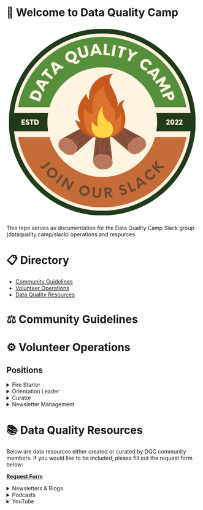 # 👋 Welcome to Data Quality Camp
![](/media_assets/DQC_Logo_Transparent.png)

This repo serves as documentation for the Data Quality Camp Slack group (dataquality.camp/slack) operations and respurces.

# 📋 Directory
- [Community Guidelines](https://github.com/dataqualitycamp/data-quality-camp#%EF%B8%8F-community-guidelines)
- [Volunteer Operations](https://github.com/dataqualitycamp/data-quality-camp#%EF%B8%8F-volunteer-operations)
- [Data Quality Resources](https://github.com/dataqualitycamp/data-quality-camp#%EF%B8%8F-volunteer-operations)

# ⚖️ Community Guidelines
# ⚙️ Volunteer Operations
## Positions

<details>
<summary>Fire Starter</summary>
<br>

**Job Description:**

The Fire Starter volunteer role is responsible for asking thought-provoking questions about data once or twice a month in the #general channel of the DQC Slack community. This role requires creativity, curiosity, and a deep interest in data quality.

**Responsibilities:**

The Fire Starter volunteer is responsible for:

- Asking one or two thought-provoking questions about data quality per month in the #general channel.
- Encouraging conversation and engagement around the question by responding to anyone who engages on the thread.
- Ensuring that the conversation remains focused on data quality.
- Sharing their own knowledge and experience related to the question, as appropriate.

**Expected Time Commitment:**

The Fire Starter role requires a time commitment of approximately 1-2 hours per month. This includes time spent crafting and posting the question, monitoring the conversation, and responding to comments. Additionally, Fire Starters may choose to participate in other community activities and events as their schedule allows.
</details>

<details>
<summary>Orientation Leader</summary>
<br>

**Job Description:**

As an Orientation Leader for Data Quality Camp, your primary responsibility will be to welcome new members to the community. This role requires you to be friendly, approachable, and able to communicate effectively with new members. You will need to stay up-to-date with the new posts in the #introduce-yourself channel, and provide brief but thoughtful messages to welcome them to the community.

**Responsibilities:**

Your responsibilities as an Orientation Leader include:

- Monitoring the #introduce-yourself channel for new member posts
- Leaving a brief but thoughtful message welcoming new members to the community
- Answering any questions new members may have about the community or providing guidance on how to engage with the community
- Reporting any issues or concerns to the community manager or moderator as necessary

**Expected Time Commitment:**

As an Orientation Leader, you are expected to commit approximately 1 hour per month to this role. This includes monitoring the #introduce-yourself channel, responding to new member posts, and reporting any issues or concerns. However, if you are interested in taking on additional responsibilities within the community, there may be opportunities to increase your time commitment and involvement.
</details>

<details>
<summary>Curator</summary>
<br>

**Job Description:**

The Curator volunteer role is responsible for identifying and sharing the best content, posts, and discussions in the Data Quality Camp (DQC) Slack community. The Curator will work closely with the DQC Admin team to ensure that members have access to the most valuable and insightful information in the community.

**Responsibilities:**

- Reviewing and curating content in the DQC Slack community to identify the most valuable and insightful posts, discussions, and resources.
- Compiling and summarizing this content into a weekly blurb that is posted in the #general channel for all members to see.
- Sharing content to the #dqc-curators channel throughout the week for reference.
- Posting the curated content via the @Admin - Data Quality Camp account and giving a shoutout to everyone who helped create it.
- Collaborating with the DQC Admin team to ensure that the curated content aligns with the community's values and goals.

**Expected Time Commitment:**

The expected time commitment for the Curator volunteer role is approximately 1 hour per week. This includes time spent curating content, compiling the weekly blurb, and posting the curated content via the @Admin - Data Quality Camp account.
</details>

<details>
<summary>Newsletter Management</summary>
<br>

**Job Description:**

The Newsletter Management volunteer will be responsible for assisting with the management of the Data Quality Camp Newsletter. They will review proposals from potential authors, provide project management of authors, and perform technical reviews and editing to ensure high-quality content is published in the newsletter.

**Responsibilities:**

- Review proposals from potential authors and provide feedback to improve their submissions
- Project manage authors to ensure that articles are submitted on time and meet the newsletter's quality standards
- Perform technical reviews and editing of articles to ensure accuracy and readability
- Collaborate with the Data Quality Camp team to determine content themes and topics for upcoming newsletters
- Communicate regularly with authors to provide feedback on their submissions and answer any questions they may have

**Time Commitment:**

The Newsletter Management volunteer role is expected to require approximately 2-5 hours per month. This includes time spent reviewing and managing author submissions, performing technical reviews and editing, collaborating with the Data Quality Camp team, and communicating with authors. The time commitment may vary slightly depending on the number of submissions and the frequency of newsletter publications.

</details>

# 📚 Data Quality Resources

Below are data resources either created or curated by DQC community members. If you would like to be included, please fill out the request form below:

[**Request Form**](https://forms.gle/fckotVjikV7NAbUL8)

<details>
<summary>Newsletters & Blogs</summary>
<br>

- [Data Quality Camp Newsletter](https://dataqualitycamp.substack.com/)
- [Data Products](https://dataproducts.substack.com/)
- [Seattle Data Guy's Newsletter](https://seattledataguy.substack.com/)
- [Scaling DataOps Newsletter](https://scalingdataops.substack.com/)
- [Data Engineering Central](https://dataengineeringcentral.substack.com/)
- [SwirlAI Newsletter](https://www.newsletter.swirlai.com/)
- [Data Engineering Weekly](https://www.dataengineeringweekly.com/)
- [Data Patterns](https://ergestx.substack.com/)

</details>

<details>
<summary>Podcasts</summary>
<br>

- [Catalog and Cocktails](https://data.world/resources/podcasts/)
- [Analytics Engineering](https://roundup.getdbt.com/s/the-analytics-engineering-podcast)
- [Data Mesh Radio](https://daappod.com/data-mesh-radio/)

</details>

<details>
<summary>YouTube</summary>
<br>

- [Ternary Data](https://www.youtube.com/c/TernaryData)
- [Seattle Data Guy](https://www.youtube.com/@SeattleDataGuy)

</details>

